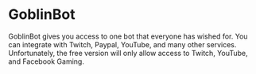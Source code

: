 # GoblinBot
GoblinBot gives you access to one bot that everyone has wished for. You can integrate with Twitch, Paypal, YouTube, and many other services. Unfortunately, the free version will only allow access to Twitch, YouTube, and Facebook Gaming.
